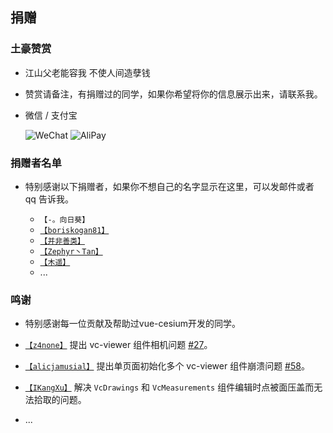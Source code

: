<!--
 * @Author: zouyaoji@https://github.com/zouyaoji
 * @Date: 2021-07-13 09:06:45
 * @LastEditTime: 2021-09-03 16:48:25
 * @LastEditors: zouyaoji
 * @Description:
 * @FilePath: \vue-cesium@next\website\docs\zh-CN\donations.md
-->
<!--
 * @Author: zouyaoji@https://github.com/zouyaoji
 * @Date: 2021-07-13 09:06:45
 * @LastEditTime: 2021-09-03 16:05:23
 * @LastEditors: zouyaoji
 * @Description:
 * @FilePath: \vue-cesium@next\website\docs\zh-CN\donations.md
-->
## 捐赠

### 土豪赞赏

- 江山父老能容我 不使人间造孽钱
- 赞赏请备注，有捐赠过的同学，如果你希望将你的信息展示出来，请联系我。
- 微信 / 支付宝

  ![WeChat](https://zouyaoji.top/vue-cesium/images/wechat.png)
  ![AliPay](https://zouyaoji.top/vue-cesium/images/alipay.png)

### 捐赠者名单

- 特别感谢以下捐赠者，如果你不想自己的名字显示在这里，可以发邮件或者 qq 告诉我。

  - `【-。向日葵】`
  - [`【boriskogan81】`](https://github.com/boriskogan81)
  - [`【并非善类】`](https://www.cnblogs.com/JinXinYuan)
  - [`【Zephyr丶Tan】`](https://github.com/ZephyrTan)
  - [`【木遥】`](https://github.com/muyao1987)
  - ...

### 鸣谢

- 特别感谢每一位贡献及帮助过vue-cesium开发的同学。

- [`【z4none】`](https://github.com/z4none) 提出 vc-viewer 组件相机问题 [#27](https://github.com/zouyaoji/vue-cesium/issues/27)。
- [`【alicjamusial】`](https://github.com/alicjamusial) 提出单页面初始化多个 vc-viewer 组件崩溃问题 [#58](https://github.com/zouyaoji/vue-cesium/issues/58)。
- [`【IKangXu】`](https://github.com/IKangXu) 解决 `VcDrawings` 和 `VcMeasurements` 组件编辑时点被面压盖而无法拾取的问题。
- ...
